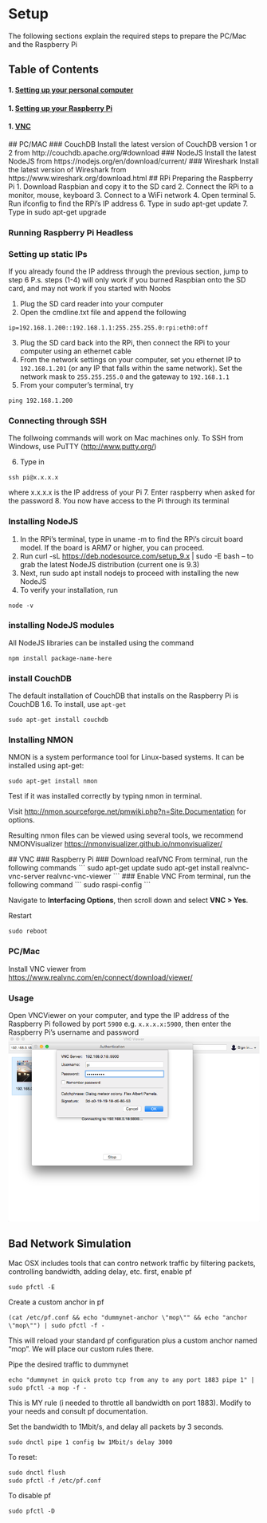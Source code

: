 # Setup
The following sections explain the required steps to prepare the PC/Mac and the Raspberry Pi

## Table of Contents  
#### 1. [Setting up your personal computer](#pcmac)    
#### 1. [Setting up your Raspberry Pi](#rpi) 
#### 1. [VNC](#vnc) 

<a name="pcmac"/>
## PC/MAC
### CouchDB
Install the latest version of CouchDB version 1 or 2 from http://couchdb.apache.org/#download
### NodeJS
Install the latest NodeJS from https://nodejs.org/en/download/current/
### Wireshark
Install the latest version of Wireshark from https://www.wireshark.org/download.html

<a name="rpi"/>
## RPi
Preparing the Raspberry Pi
1.	Download Raspbian and copy it to the SD card
2.	Connect the RPi to a monitor, mouse, keyboard
3.	Connect to a WiFi network
4.	Open terminal
5.	Run ifconfig to find the RPi’s IP address
6.	Type in sudo apt-get update
7.	Type in sudo apt-get upgrade

### Running Raspberry Pi Headless
### Setting up static IPs
If you already found the IP address through the previous section, jump to step 6
P.s. steps (1-4) will only work if you burned Raspbian onto the SD card, and may not work if you started with Noobs
1.	Plug the SD card reader into your computer
2.	Open the cmdline.txt file and append the following
```
ip=192.168.1.200::192.168.1.1:255.255.255.0:rpi:eth0:off
```
3.	Plug the SD card back into the RPi, then connect the RPi to your computer using an ethernet cable
4.	From the network settings on your computer, set you ethernet IP to `192.168.1.201` (or any IP that falls within the same network). Set the network mask to `255.255.255.0` and the gateway to `192.168.1.1`
5.	From your computer’s terminal, try
```
ping 192.168.1.200
```

### Connecting through SSH
The follwoing commands will work on Mac machines only. To SSH from Windows, use PuTTY (http://www.putty.org/)

6.	Type in
```
ssh pi@x.x.x.x
```
where x.x.x.x is the IP address of your Pi
7.	Enter raspberry when asked for the password
8.	You now have access to the Pi through its terminal

### Installing NodeJS
1.	In the RPi’s terminal, type in uname -m to find the RPi’s circuit board model. If the board is ARM7 or higher, you can proceed.
2.	Run curl -sL https://deb.nodesource.com/setup_9.x | sudo -E bash – to grab the latest NodeJS distribution (current one is 9.3)
3.	Next, run sudo apt install nodejs to proceed with installing the new NodeJS
4.	To verify your installation, run
```
node -v
```

### installing NodeJS modules
All NodeJS libraries can be installed using the command
```
npm install package-name-here
```

### install CouchDB
The default installation of CouchDB that installs on the Raspberry Pi is CouchDB 1.6. To install, use `apt-get`
```
sudo apt-get install couchdb
```

### Installing NMON
NMON is a system performance tool for Linux-based systems.
It can be installed using apt-get:
```
sudo apt-get install nmon
```

Test if it was installed correctly by typing nmon in terminal.

Visit http://nmon.sourceforge.net/pmwiki.php?n=Site.Documentation for options.

Resulting nmon files can be viewed using several tools, we recommend NMONVisualizer https://nmonvisualizer.github.io/nmonvisualizer/
 
<a name="vnc"/>
## VNC
### Raspberry Pi
### Download realVNC
From terminal, run the following commands
```
sudo apt-get update
sudo apt-get install realvnc-vnc-server realvnc-vnc-viewer
```
### Enable VNC
From terminal, run the following command
```
sudo raspi-config
```

Navigate to **Interfacing Options**, then scroll down and select **VNC > Yes**.

Restart
```
sudo reboot
```

### PC/Mac
Install VNC viewer from https://www.realvnc.com/en/connect/download/viewer/

### Usage
Open VNCViewer on your computer, and type the IP address of the Raspberry Pi followed by port `5900` e.g. `x.x.x.x:5900`, then enter the Raspberry Pi’s username and password
![Screenshot](/images/vnc2.png?raw=true "Login")


## Bad Network Simulation
Mac OSX includes tools that can contro network traffic by filtering packets, controlling bandwidth, adding delay, etc.
first, enable pf
```
sudo pfctl -E
```
Create a custom anchor in pf
```
(cat /etc/pf.conf && echo "dummynet-anchor \"mop\"" && echo "anchor \"mop\"") | sudo pfctl -f -
```
This will reload your standard pf configuration plus a custom anchor named “mop”. We will place our custom rules there.

Pipe the desired traffic to dummynet
```
echo "dummynet in quick proto tcp from any to any port 1883 pipe 1" | sudo pfctl -a mop -f -
```
This is MY rule (i needed to throttle all bandwidth on port 1883). Modify to your needs and consult pf documentation.

Set the bandwidth to 1Mbit/s, and delay all packets by 3 seconds.
```
sudo dnctl pipe 1 config bw 1Mbit/s delay 3000
```

To reset:
```
sudo dnctl flush
sudo pfctl -f /etc/pf.conf
```
To disable pf
```
sudo pfctl -D
```
